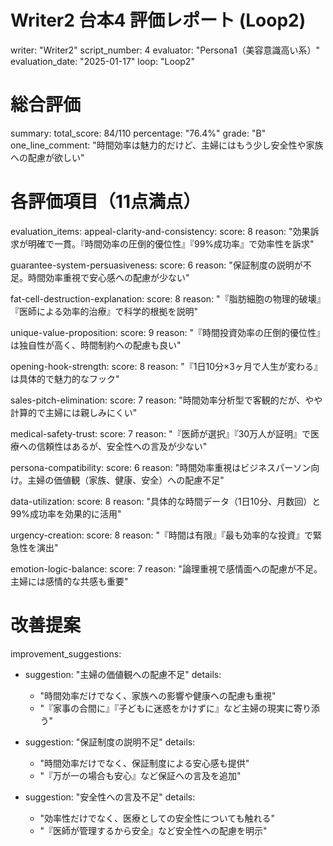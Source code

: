 # Writer2 台本4 評価レポート (Loop2)
writer: "Writer2"
script_number: 4
evaluator: "Persona1（美容意識高い系）"
evaluation_date: "2025-01-17"
loop: "Loop2"

# 総合評価
summary:
  total_score: 84/110
  percentage: "76.4%"
  grade: "B"
  one_line_comment: "時間効率は魅力的だけど、主婦にはもう少し安全性や家族への配慮が欲しい"

# 各評価項目（11点満点）
evaluation_items:
  appeal-clarity-and-consistency:
    score: 8
    reason: "効果訴求が明確で一貫。『時間効率の圧倒的優位性』『99%成功率』で効率性を訴求"
  
  guarantee-system-persuasiveness:
    score: 6
    reason: "保証制度の説明が不足。時間効率重視で安心感への配慮が少ない"
  
  fat-cell-destruction-explanation:
    score: 8
    reason: "『脂肪細胞の物理的破壊』『医師による効率的治療』で科学的根拠を説明"
  
  unique-value-proposition:
    score: 9
    reason: "『時間投資効率の圧倒的優位性』は独自性が高く、時間制約への配慮も良い"
  
  opening-hook-strength:
    score: 8
    reason: "『1日10分×3ヶ月で人生が変わる』は具体的で魅力的なフック"
  
  sales-pitch-elimination:
    score: 7
    reason: "時間効率分析型で客観的だが、やや計算的で主婦には親しみにくい"
  
  medical-safety-trust:
    score: 7
    reason: "『医師が選択』『30万人が証明』で医療への信頼性はあるが、安全性への言及が少ない"
  
  persona-compatibility:
    score: 6
    reason: "時間効率重視はビジネスパーソン向け。主婦の価値観（家族、健康、安全）への配慮不足"
  
  data-utilization:
    score: 8
    reason: "具体的な時間データ（1日10分、月数回）と99%成功率を効果的に活用"
  
  urgency-creation:
    score: 8
    reason: "『時間は有限』『最も効率的な投資』で緊急性を演出"
  
  emotion-logic-balance:
    score: 7
    reason: "論理重視で感情面への配慮が不足。主婦には感情的な共感も重要"

# 改善提案
improvement_suggestions:
  - suggestion: "主婦の価値観への配慮不足"
    details: 
      - "時間効率だけでなく、家族への影響や健康への配慮も重視"
      - "『家事の合間に』『子どもに迷惑をかけずに』など主婦の現実に寄り添う"
  
  - suggestion: "保証制度の説明不足"
    details:
      - "時間効率だけでなく、保証制度による安心感も提供"
      - "『万が一の場合も安心』など保証への言及を追加"
  
  - suggestion: "安全性への言及不足"
    details:
      - "効率性だけでなく、医療としての安全性についても触れる"
      - "『医師が管理するから安全』など安全性への配慮を明示"